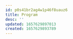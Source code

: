 ```yaml
---
id: p0s41br2ag4w1p46f8uauz6
title: Program
desc: ''
updated: 1657629897013
created: 1657629893789
---
```


